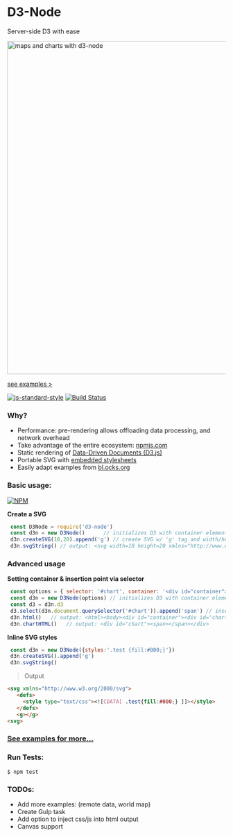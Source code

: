 # D3-Node
Server-side D3 with ease

<img width="768" alt="maps and charts with d3-node" src="https://cloud.githubusercontent.com/assets/425966/24722031/2a424edc-1a10-11e7-96a5-cd68ff335017.png">

[see examples >](examples)

[![js-standard-style](https://cdn.rawgit.com/feross/standard/master/badge.svg)](https://github.com/feross/standard)
[![Build Status](https://travis-ci.org/bradoyler/d3-node.svg?branch=master)](https://travis-ci.org/d3-node/d3-node)

### Why?

- Performance: pre-rendering allows offloading data processing, and network overhead
- Take advantage of the entire ecosystem: [npmjs.com](https://www.npmjs.com/)
- Static rendering of [Data-Driven Documents (D3.js)](https://d3js.org/)
- Portable SVG with [embedded stylesheets](https://developer.mozilla.org/en-US/docs/Web/SVG/Element/style)
- Easily adapt examples from [bl.ocks.org](http://bl.ocks.org/)

### Basic usage:

[![NPM](https://nodei.co/npm/d3-node.png?downloads=true&downloadRank=true)](https://nodei.co/npm/d3-node/)

__Create a SVG__

```javascript
 const D3Node = require('d3-node')
 const d3n = new D3Node()      // initializes D3 with container element
 d3n.createSVG(10,20).append('g') // create SVG w/ 'g' tag and width/height
 d3n.svgString() // output: <svg width=10 height=20 xmlns="http://www.w3.org/2000/svg"><g></g></svg>
```

### Advanced usage

__Setting container & insertion point via selector__

```javascript
 const options = { selector: '#chart', container: '<div id="container"><div id="chart"></div></div>' }
 const d3n = new D3Node(options) // initializes D3 with container element
 const d3 = d3n.d3
 d3.select(d3n.document.querySelector('#chart')).append('span') // insert span tag into #chart
 d3n.html()   // output: <html><body><div id="container"><div id="chart"><span></span></div></div></body></html>
 d3n.chartHTML()   // output: <div id="chart"><span></span></div>
```

__Inline SVG styles__

```javascript
 const d3n = new D3Node({styles:'.test {fill:#000;}'})
 d3n.createSVG().append('g')
 d3n.svgString()
```

> Output
```html
<svg xmlns="http://www.w3.org/2000/svg">
   <defs>
     <style type="text/css"><![CDATA[ .test{fill:#000;} ]]></style>
   </defs>
   <g></g>
<svg>
```

### [See examples for more...](examples)

### Run Tests:

```
$ npm test
```

### TODOs:

- Add more examples: (remote data, world map)
- Create Gulp task
- Add option to inject css/js into html output
- Canvas support
